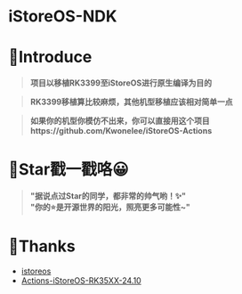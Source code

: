 # iStoreOS-NDK

# 🤔Introduce
> **项目以移植RK3399至iStoreOS进行原生编译为目的**

> **RK3399移植算比较麻烦，其他机型移植应该相对简单一点**

> **如果你的机型你模仿不出来，你可以直接用这个项目https://github.com/Kwonelee/iStoreOS-Actions**

# 🌟Star戳一戳咯😀
> **"据说点过Star的同学，都非常的帅气哟！✨"**  
> **"你的⭐️是开源世界的阳光，照亮更多可能性~"**  

# 🙏Thanks
- [istoreos](https://github.com/istoreos/istoreos)
- [Actions-iStoreOS-RK35XX-24.10](https://github.com/xiaomeng9597/Actions-iStoreOS-RK35XX-24.10)
